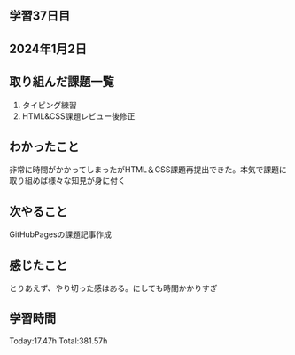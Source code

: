 ## 学習37日目
## 2024年1月2日
## 取り組んだ課題一覧
1. タイピング練習
1. HTML&CSS課題レビュー後修正
## わかったこと
非常に時間がかかってしまったがHTML＆CSS課題再提出できた。本気で課題に取り組めば様々な知見が身に付く
## 次やること
GitHubPagesの課題記事作成
## 感じたこと
とりあえず、やり切った感はある。にしても時間かかりすぎ
## 学習時間
 Today:17.47h
 Total:381.57h
